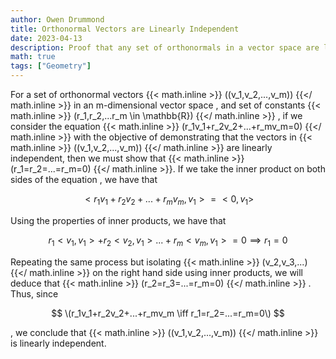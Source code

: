 ```yaml
---
author: Owen Drummond
title: Orthonormal Vectors are Linearly Independent
date: 2023-04-13
description: Proof that any set of orthonormals in a vector space are linearly independent
math: true
tags: ["Geometry"]
---
```


For a set of orthonormal vectors 
{{< math.inline >}}
\((v_1,v_2,...,v_m)\)
{{</ math.inline >}}
in an m-dimensional vector space
, and set of constants 
{{< math.inline >}}
\(r_1,r_2,...r_m \in \mathbb{R}\)
{{</ math.inline >}}
, if we consider the equation
{{< math.inline >}}
\(r_1v_1+r_2v_2+...+r_mv_m=0\)
{{</ math.inline >}} 
with the objective of demonstrating that the vectors in
{{< math.inline >}}
\((v_1,v_2,...,v_m)\)
{{</ math.inline >}} 
are linearly independent, then we must show that 
{{< math.inline >}}
\(r_1=r_2=...=r_m=0\)
{{</ math.inline >}}. If we take the inner product on both sides of the equation , we have that 

$$
<r_1v_1+r_2v_2+...+r_mv_m, v_1> = <0,v_1>
$$

Using the properties of inner products, we have that 

$$
r_1<v_1,v_1> +r_2<v_2,v_1> ... +r_m<v_m,v_1> = 0 \implies r_1=0
$$

Repeating the same process but isolating 
{{< math.inline >}}
\(v_2,v_3,...\)
{{</ math.inline >}} 
on the right hand side using inner products, we will deduce that 
{{< math.inline >}} 
\(r_2=r_3=...=r_m=0\)
{{</ math.inline >}}
. Thus, since 

$$
\(r_1v_1+r_2v_2+...+r_mv_m \iff r_1=r_2=...=r_m=0\)
$$

 , we conclude that 
{{< math.inline >}}
\((v_1,v_2,...,v_m)\)
{{</ math.inline >}} is linearly independent. 
          